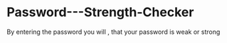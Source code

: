 # Password---Strength-Checker
By entering the password you will , that your password is weak or strong
